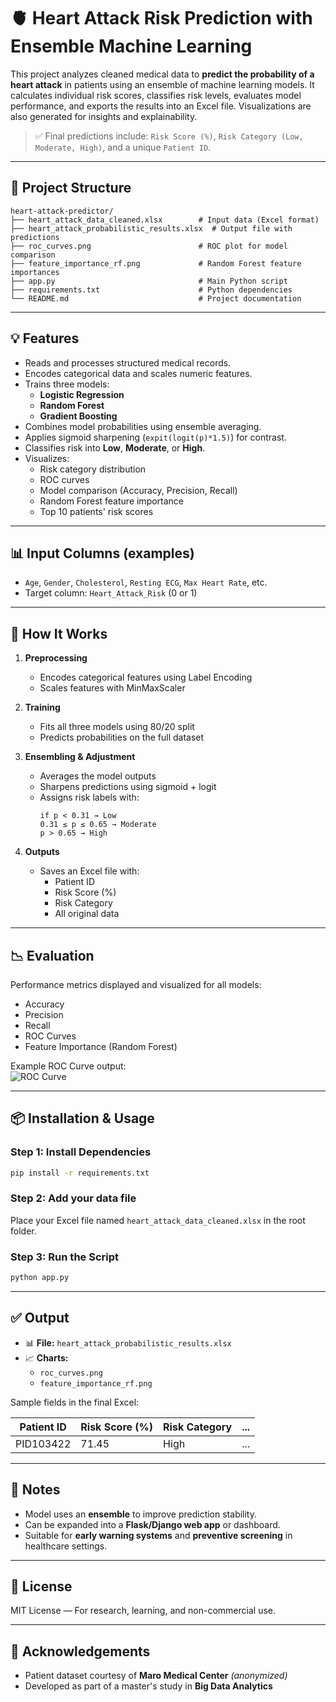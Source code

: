 # 🫀 Heart Attack Risk Prediction with Ensemble Machine Learning

This project analyzes cleaned medical data to **predict the probability of a heart attack** in patients using an ensemble of machine learning models. It calculates individual risk scores, classifies risk levels, evaluates model performance, and exports the results into an Excel file. Visualizations are also generated for insights and explainability.

> ✅ Final predictions include: `Risk Score (%)`, `Risk Category (Low, Moderate, High)`, and a unique `Patient ID`.

---

## 📁 Project Structure

```
heart-attack-predictor/
├── heart_attack_data_cleaned.xlsx        # Input data (Excel format)
├── heart_attack_probabilistic_results.xlsx  # Output file with predictions
├── roc_curves.png                        # ROC plot for model comparison
├── feature_importance_rf.png             # Random Forest feature importances
├── app.py                                # Main Python script
├── requirements.txt                      # Python dependencies
└── README.md                             # Project documentation
```

---

## 💡 Features

- Reads and processes structured medical records.
- Encodes categorical data and scales numeric features.
- Trains three models:  
  - **Logistic Regression**  
  - **Random Forest**  
  - **Gradient Boosting**
- Combines model probabilities using ensemble averaging.
- Applies sigmoid sharpening (`expit(logit(p)*1.5)`) for contrast.
- Classifies risk into **Low**, **Moderate**, or **High**.
- Visualizes:
  - Risk category distribution
  - ROC curves
  - Model comparison (Accuracy, Precision, Recall)
  - Random Forest feature importance
  - Top 10 patients' risk scores

---

## 📊 Input Columns (examples)

- `Age`, `Gender`, `Cholesterol`, `Resting ECG`, `Max Heart Rate`, etc.
- Target column: `Heart_Attack_Risk` (0 or 1)

---

## 🧪 How It Works

1. **Preprocessing**  
   - Encodes categorical features using Label Encoding  
   - Scales features with MinMaxScaler  

2. **Training**  
   - Fits all three models using 80/20 split  
   - Predicts probabilities on the full dataset  

3. **Ensembling & Adjustment**  
   - Averages the model outputs  
   - Sharpens predictions using sigmoid + logit  
   - Assigns risk labels with:
     ```
     if p < 0.31 → Low  
     0.31 ≤ p ≤ 0.65 → Moderate  
     p > 0.65 → High
     ```

4. **Outputs**  
   - Saves an Excel file with:
     - Patient ID
     - Risk Score (%)
     - Risk Category
     - All original data

---

## 📉 Evaluation

Performance metrics displayed and visualized for all models:

- Accuracy
- Precision
- Recall
- ROC Curves
- Feature Importance (Random Forest)

Example ROC Curve output:  
![ROC Curve](./roc_curves.png)

---

## 📦 Installation & Usage

### Step 1: Install Dependencies

```bash
pip install -r requirements.txt
```

### Step 2: Add your data file

Place your Excel file named `heart_attack_data_cleaned.xlsx` in the root folder.

### Step 3: Run the Script

```bash
python app.py
```

---

## ✅ Output

- 📊 **File:** `heart_attack_probabilistic_results.xlsx`
- 📈 **Charts:**
  - `roc_curves.png`
  - `feature_importance_rf.png`

Sample fields in the final Excel:

| Patient ID | Risk Score (%) | Risk Category | ... |
|------------|----------------|---------------|-----|
| PID103422  | 71.45          | High          | ... |

---

## 📘 Notes

- Model uses an **ensemble** to improve prediction stability.
- Can be expanded into a **Flask/Django web app** or dashboard.
- Suitable for **early warning systems** and **preventive screening** in healthcare settings.

---

## 📜 License

MIT License — For research, learning, and non-commercial use.

---

## 🙌 Acknowledgements

- Patient dataset courtesy of **Maro Medical Center** *(anonymized)*
- Developed as part of a master's study in **Big Data Analytics**
